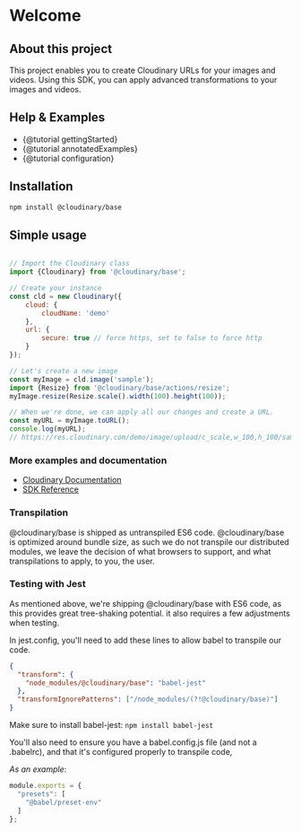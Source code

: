 # Welcome

## About this project

This project enables you to create Cloudinary URLs for your images and videos.
Using this SDK, you can apply advanced transformations to your images and videos.

## Help & Examples
- {@tutorial gettingStarted} 
- {@tutorial annotatedExamples}
- {@tutorial configuration}

## Installation
```bash
npm install @cloudinary/base 
```

## Simple usage
```javascript

// Import the Cloudinary class
import {Cloudinary} from '@cloudinary/base';

// Create your instance
const cld = new Cloudinary({
    cloud: {
        cloudName: 'demo'
    },
    url: {
        secure: true // force https, set to false to force http
    }
});

// Let's create a new image
const myImage = cld.image('sample');
import {Resize} from '@cloudinary/base/actions/resize';
myImage.resize(Resize.scale().width(100).height(100));

// When we're done, we can apply all our changes and create a URL.
const myURL = myImage.toURL();
console.log(myURL);
// https://res.cloudinary.com/demo/image/upload/c_scale,w_100,h_100/sample

```

### More examples and documentation
- [Cloudinary Documentation](https://cloudinary.com/documentation/javascript2_integration)
- [SDK Reference](https://cloudinary.com/documentation/sdks/js/cloudinary-js-base/index.html) 



### Transpilation
@cloudinary/base is shipped as untranspiled ES6 code.
@cloudinary/base is optimized around bundle size, as such we do not transpile our distributed modules, 
we leave the decision of what browsers to support, and what transpilations to apply, to you, the user.

### Testing with Jest

As mentioned above, we're shipping @cloudinary/base with ES6 code, as this provides great tree-shaking potential.
it also requires a few adjustments when testing.

In jest.config, you'll need to add these lines to allow babel to transpile our code.
```json
{
  "transform": {
    "node_modules/@cloudinary/base": "babel-jest"
  },
  "transformIgnorePatterns": ["/node_modules/(?!@cloudinary/base)"]
}
```
Make sure to install babel-jest:
`npm install babel-jest` 

You'll also need to ensure you have a babel.config.js file (and not a .babelrc), and that
it's configured properly to transpile code,
   
*As an example*:
```js
module.exports = {
  "presets": [
    "@babel/preset-env"
  ]
};
```
